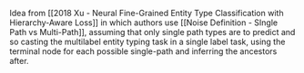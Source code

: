 Idea from [[2018 Xu - Neural Fine-Grained Entity Type Classification with Hierarchy-Aware Loss]] in which authors use [[Noise Definition - SIngle Path vs Multi-Path]], assuming that only single path types are to predict and so casting the multilabel entity typing task in a single label task, using the terminal node for each possible single-path and inferring the ancestors after. 